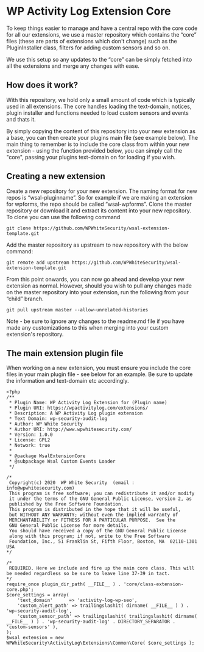 
# WP Activity Log Extension Core

To keep things easier to manage and have a central repo with the core code for all our extensions, we use a master repository which contains the “core” files (these are parts of extensions which don't change) such as the PluginInstaller class, filters for adding custom sensors and so on.

We use this setup so any updates to the “core” can be simply fetched into all the extensions and merge any changes with ease.

## [](https://github.com/WPWhiteSecurity/wsal-extension-template#how-does-it-work)How does it work?

With this repository, we hold only a small amount of code which is typically used in all extensions. The core handles loading the text-domain, notices, plugin installer and functions needed to load custom sensors and events and thats it.

By simply copying the content of this repository into your new extension as a base, you can then create your plugins main file (see example below). The main thing to remember is to include the core class from within your new extension - using the function provided below, you can simply call the "core", passing your plugins text-domain on for loading if you wish.

## [](https://github.com/WPWhiteSecurity/wsal-extension-template#creating-a-new-extension)Creating a new extension

Create a new repository for your new extension. The naming format for new repos is “wsal-pluginname”. So for example if we are making an extension for wpforms, the repo should be called “wsal-wpforms”. Clone the master repository or download it and extract its content into your new repository. To clone you can use the following command

    git clone https://github.com/WPWhiteSecurity/wsal-extension-template.git

Add the master repository as upstream to new repository with the below command:

    git remote add upstream https://github.com/WPWhiteSecurity/wsal-extension-template.git

From this point onwards, you can now go ahead and develop your new extension as normal. However, should you wish to pull any changes made on the master repository into your extension, run the following from your “child” branch.

    git pull upstream master --allow-unrelated-histories
Note - be sure to ignore any changes to the readme.md file if you have made any customizations to this when merging into your custom extension's repository.

## [](https://github.com/WPWhiteSecurity/wsal-extension-template#the-main-extension-plugin-file)The main extension plugin file

When working on a new extension, you must ensure you include the core files in your main plugin file - see below for an example. Be sure to update the information and text-domain etc accordingly.

    <?php
    /**
     * Plugin Name: WP Activity Log Extension for (Plugin name)
     * Plugin URI: https://wpactivitylog.com/extensions/
     * Description: A WP Activity Log plugin extension
     * Text Domain: wp-security-audit-log
     * Author: WP White Security
     * Author URI: http://www.wpwhitesecurity.com/
     * Version: 1.0.0
     * License: GPL2
     * Network: true
     *
     * @package WsalExtensionCore
     * @subpackage Wsal Custom Events Loader
     */

    /*
     Copyright(c) 2020  WP White Security  (email : info@wpwhitesecurity.com)
     This program is free software; you can redistribute it and/or modify
     it under the terms of the GNU General Public License, version 2, as
     published by the Free Software Foundation.
     This program is distributed in the hope that it will be useful,
     but WITHOUT ANY WARRANTY; without even the implied warranty of
     MERCHANTABILITY or FITNESS FOR A PARTICULAR PURPOSE.  See the
     GNU General Public License for more details.
     You should have received a copy of the GNU General Public License
     along with this program; if not, write to the Free Software
     Foundation, Inc., 51 Franklin St, Fifth Floor, Boston, MA  02110-1301  USA
    */

    /*
     REQUIRED. Here we include and fire up the main core class. This will be needed regardless so be sure to leave line 37-39 in tact.
    */
    require_once plugin_dir_path( __FILE__ ) . 'core/class-extension-core.php';
    $core_settings = array(
    	'text_domain'      => 'activity-log-wp-seo',
    	'custom_alert_path' => trailingslashit( dirname( __FILE__ ) ) . 'wp-security-audit-log',
    	'custom_sensor_path' => trailingslashit( trailingslashit( dirname( __FILE__ ) ) . 'wp-security-audit-log' . DIRECTORY_SEPARATOR . 'custom-sensors' ),
    );
    $wsal_extension = new WPWhiteSecurity\ActivityLog\Extensions\Common\Core( $core_settings );
